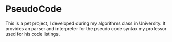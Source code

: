 # PseudoCode

This is a pet project, I developed during my algorithms class in University.
It provides an parser and interpreter for the pseudo code syntax my professor used for his code listings.
